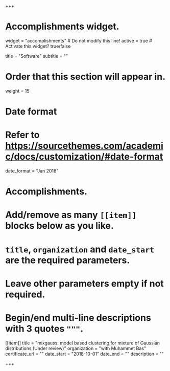 +++
# Accomplishments widget.
widget = "accomplishments"  # Do not modify this line!
active = true  # Activate this widget? true/false

title = "Software"
subtitle = ""

# Order that this section will appear in.
weight = 15

# Date format
#   Refer to https://sourcethemes.com/academic/docs/customization/#date-format
date_format = "Jan 2018"

# Accomplishments.
#   Add/remove as many `[[item]]` blocks below as you like.
#   `title`, `organization` and `date_start` are the required parameters.
#   Leave other parameters empty if not required.
#   Begin/end multi-line descriptions with 3 quotes `"""`.

[[item]]
  title = "mixgauss: model based clustering for mixture of Gaussian distributions (Under review)"
  organization = "with Muhammet Bas"
  certificate_url = ""
  date_start = "2018-10-01"
  date_end = ""
  description = ""

+++
